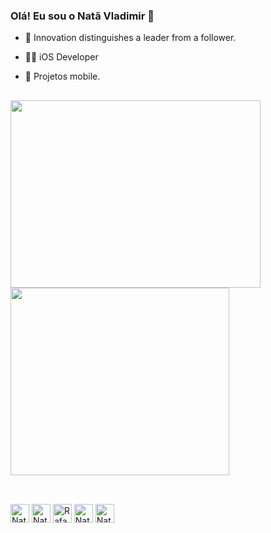 ### Olá! Eu sou o Natã Vladimir 👋

- 🧠 Innovation distinguishes a leader from a follower.
- 👱‍♂‍ iOS Developer
- 📱 Projetos mobile.

  ##

<a href="https://github.com/NataVladimir/github-readme-stats">
  <img height=300 width= 400 align="center" src="https://github-readme-stats.vercel.app/api?username=NataVladimir&show_icons=true&theme=radical"/>
  <img height=300 width= 350 align="center" src="https://github-readme-stats.vercel.app/api/top-langs?username=NataVladimir&show_icons=true&theme=radical&layout=compact&langs_count=8"/>
</a>

##

<div style="display: incline_block"><br>    
          
<img align="center" alt= "Nata-Swift" height="30" width="30" src="https://cdn.jsdelivr.net/gh/devicons/devicon/icons/apple/apple-original.svg">


<img align="center" alt= "Nata-Swift" height="30" width="30" src="https://cdn.jsdelivr.net/gh/devicons/devicon/icons/swift/swift-original.svg">

<img align="center" alt="Rafa-Csharp" height="30" width="30" src="https://cdn.jsdelivr.net/gh/devicons/devicon/icons/python/python-original.svg">

<img align="center" alt= "Nata-Swift" height="30" width="30" src="https://cdn.jsdelivr.net/gh/devicons/devicon/icons/c/c-original.svg">

<img align="center" alt= "Nata-Swift" height="30" width="30" src="https://cdn.jsdelivr.net/gh/devicons/devicon/icons/java/java-original-wordmark.svg">          
</div>

##



